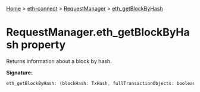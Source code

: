 [Home](./index) &gt; [eth-connect](./eth-connect.md) &gt; [RequestManager](./eth-connect.requestmanager.md) &gt; [eth\_getBlockByHash](./eth-connect.requestmanager.eth_getblockbyhash.md)

# RequestManager.eth\_getBlockByHash property

Returns information about a block by hash.

**Signature:**
```javascript
eth_getBlockByHash: (blockHash: TxHash, fullTransactionObjects: boolean) => EthMethod<'eth_getBlockByHash'>
```
